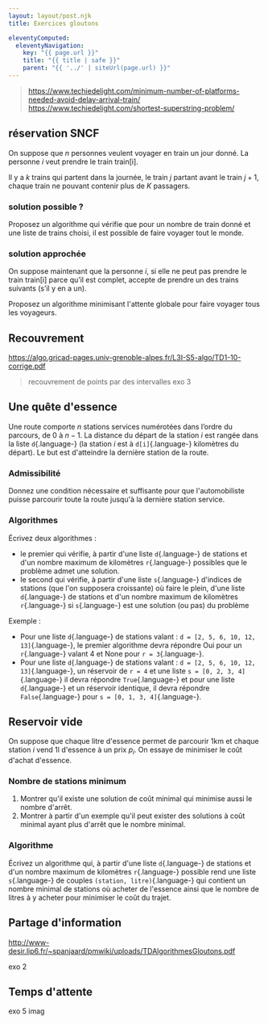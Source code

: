 ```yaml
---
layout: layout/post.njk
title: Exercices gloutons

eleventyComputed:
  eleventyNavigation:
    key: "{{ page.url }}"
    title: "{{ title | safe }}"
    parent: "{{ '../' | siteUrl(page.url) }}"
---
```


> <https://www.techiedelight.com/minimum-number-of-platforms-needed-avoid-delay-arrival-train/>
> <https://www.techiedelight.com/shortest-superstring-problem/>
## réservation SNCF

On suppose que $n$ personnes veulent voyager en train un
jour donné. La personne $i$ veut prendre le train train[i].

Il y a $k$ trains qui partent dans la journée, le train $j$ partant avant le train $j+1$, chaque train ne pouvant contenir plus de $K$ passagers.

### solution possible ?

Proposez un algorithme qui vérifie que pour un nombre de train donné et une liste de trains choisi, il est possible de faire voyager tout le monde.

### solution approchée

On suppose maintenant que la personne $i$, si elle ne peut
pas prendre le train train[i] parce qu’il est complet, accepte
de prendre un des trains suivants (s’il y en a un).

Proposez un algorithme minimisant l'attente globale pour faire voyager tous les voyageurs.

## Recouvrement

<https://algo.gricad-pages.univ-grenoble-alpes.fr/L3I-S5-algo/TD1-10-corrige.pdf>
> recouvrement de points par des intervalles exo 3

## Une quête d'essence

Une route comporte $n$ stations services numérotées dans l’ordre du parcours, de $0$ à $n-1$. La distance du départ de la station $i$ est rangée dans la liste `d`{.language-} (la station $i$ est à `d[i]`{.language-} kilomètres du départ). Le but est d'atteindre la dernière station de la route.


### Admissibilité

Donnez une condition nécessaire et suffisante pour que l'automobiliste puisse parcourir toute la route jusqu'à la dernière station service.

### Algorithmes

Écrivez deux algorithmes :

- le premier qui vérifie, à partir d'une liste `d`{.language-} de stations et d'un nombre maximum de kilomètres `r`{.language-} possibles que le problème admet une solution.
- le second qui vérifie, à partir d'une liste `s`{.language-} d'indices de stations (que l'on supposera croissante) où faire le plein, d'une liste `d`{.language-} de stations et d'un nombre maximum de kilomètres `r`{.language-} si `s`{.language-} est une solution (ou pas) du problème

Exemple :

- Pour une liste `d`{.language-} de stations valant : `d = [2, 5, 6, 10, 12, 13]`{.language-}, le premier algorithme devra répondre Oui pour un `r`{.language-} valant $4$ et None pour `r = 3`{.language-}.
- Pour une liste `d`{.language-} de stations valant : `d = [2, 5, 6, 10, 12, 13]`{.language-}, un réservoir de `r = 4` et une liste `s = [0, 2, 3, 4]`{.language-} il devra répondre `True`{.language-} et pour une liste `d`{.language-} et un réservoir identique, il devra répondre `False`{.language-} pour `s = [0, 1, 3, 4]`{.language-}.

## Reservoir vide

On suppose que chaque litre d'essence permet de parcourir 1km et chaque station $i$ vend 1l d'essence à un prix $p_i$. On essaye de minimiser le coût d'achat d'essence.

### Nombre de stations minimum

1. Montrer qu'il existe une solution de coût minimal qui minimise aussi le nombre d'arrêt.
2. Montrer à partir d'un exemple qu'il peut exister des solutions à coût minimal ayant plus d'arrêt que le nombre minimal.

### Algorithme

Écrivez un algorithme qui, à partir d'une liste `d`{.language-} de stations et d'un nombre maximum de kilomètres `r`{.language-} possible rend une liste `s`{.language-} de couples `(station, litre)`{.language-} qui contient un nombre minimal de stations où acheter de l'essence ainsi que le nombre de litres à y acheter pour minimiser le coût du trajet.

## Partage d'information

<http://www-desir.lip6.fr/~spanjaard/pmwiki/uploads/TDAlgorithmesGloutons.pdf>

exo 2

## Temps d'attente
exo 5 imag

